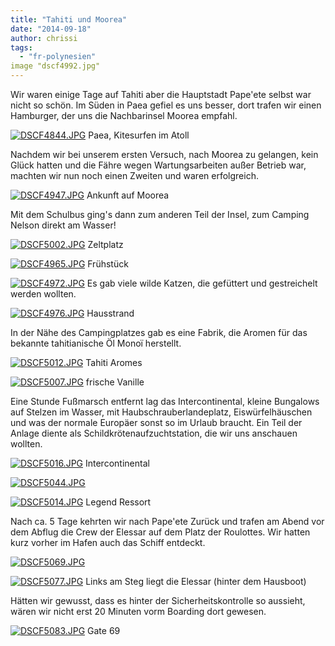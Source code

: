 ```yaml
---
title: "Tahiti und Moorea"
date: "2014-09-18"
author: chrissi
tags: 
  - "fr-polynesien"
image "dscf4992.jpg"
---
```


Wir waren einige Tage auf Tahiti aber die Hauptstadt Pape'ete selbst war nicht so schön. Im Süden in Paea gefiel es uns besser, dort trafen wir einen Hamburger, der uns die Nachbarinsel Moorea empfahl.

[![DSCF4844.JPG](images/dscf4844.jpg)](https://hafenstrand.wordpress.com/wp-content/uploads/2014/09/dscf4844.jpg) Paea, Kitesurfen im Atoll

Nachdem wir bei unserem ersten Versuch, nach Moorea zu gelangen, kein Glück hatten und die Fähre wegen Wartungsarbeiten außer Betrieb war, machten wir nun noch einen Zweiten und waren erfolgreich.

[![DSCF4947.JPG](images/dscf4947.jpg)](https://hafenstrand.wordpress.com/wp-content/uploads/2014/09/dscf4947.jpg) Ankunft auf Moorea

Mit dem Schulbus ging's dann zum anderen Teil der Insel, zum Camping Nelson direkt am Wasser!

[![DSCF5002.JPG](images/dscf5002.jpg)](https://hafenstrand.wordpress.com/wp-content/uploads/2014/09/dscf5002.jpg) Zeltplatz

[![DSCF4965.JPG](images/dscf4965.jpg)](https://hafenstrand.wordpress.com/wp-content/uploads/2014/09/dscf4965.jpg) Frühstück

[![DSCF4972.JPG](images/dscf4972.jpg)](https://hafenstrand.wordpress.com/wp-content/uploads/2014/09/dscf4972.jpg) Es gab viele wilde Katzen, die gefüttert und gestreichelt werden wollten.

[![DSCF4976.JPG](images/dscf4976.jpg)](https://hafenstrand.wordpress.com/wp-content/uploads/2014/09/dscf4976.jpg) Hausstrand

In der Nähe des Campingplatzes gab es eine Fabrik, die Aromen für das bekannte tahitianische Öl Monoï herstellt.

[![DSCF5012.JPG](images/dscf5012.jpg)](https://hafenstrand.wordpress.com/wp-content/uploads/2014/09/dscf5012.jpg) Tahiti Aromes

[![DSCF5007.JPG](images/dscf5007.jpg)](https://hafenstrand.wordpress.com/wp-content/uploads/2014/09/dscf5007.jpg) frische Vanille

Eine Stunde Fußmarsch entfernt lag das Intercontinental, kleine Bungalows auf Stelzen im Wasser, mit Haubschrauberlandeplatz, Eiswürfelhäuschen und was der normale Europäer sonst so im Urlaub braucht. Ein Teil der Anlage diente als Schildkrötenaufzuchtstation, die wir uns anschauen wollten.

[![DSCF5016.JPG](images/dscf5016.jpg)](https://hafenstrand.wordpress.com/wp-content/uploads/2014/09/dscf5016.jpg) Intercontinental

[![DSCF5044.JPG](images/dscf5044.jpg)](https://hafenstrand.wordpress.com/wp-content/uploads/2014/09/dscf5044.jpg)

[![DSCF5014.JPG](images/dscf5014.jpg)](https://hafenstrand.wordpress.com/wp-content/uploads/2014/09/dscf5014.jpg) Legend Ressort

Nach ca. 5 Tage kehrten wir nach Pape'ete Zurück und trafen am Abend vor dem Abflug die Crew der Elessar auf dem Platz der Roulottes. Wir hatten kurz vorher im Hafen auch das Schiff entdeckt.

[![DSCF5069.JPG](images/dscf5069.jpg)](https://hafenstrand.wordpress.com/wp-content/uploads/2014/09/dscf5069.jpg)

[![DSCF5077.JPG](images/dscf5077.jpg)](https://hafenstrand.wordpress.com/wp-content/uploads/2014/09/dscf5077.jpg) Links am Steg liegt die Elessar (hinter dem Hausboot)

Hätten wir gewusst, dass es hinter der Sicherheitskontrolle so aussieht, wären wir nicht erst 20 Minuten vorm Boarding dort gewesen.

[![DSCF5083.JPG](images/dscf5083.jpg)](https://hafenstrand.wordpress.com/wp-content/uploads/2014/09/dscf5083.jpg) Gate 69
